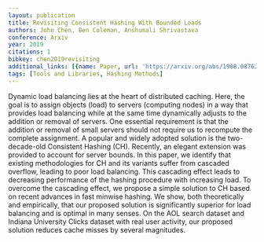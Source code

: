 ```yaml
---
layout: publication
title: Revisiting Consistent Hashing With Bounded Loads
authors: John Chen, Ben Coleman, Anshumali Shrivastava
conference: Arxiv
year: 2019
citations: 1
bibkey: chen2019revisiting
additional_links: [{name: Paper, url: 'https://arxiv.org/abs/1908.08762'}]
tags: [Tools and Libraries, Hashing Methods]
---
```

Dynamic load balancing lies at the heart of distributed caching. Here, the
goal is to assign objects (load) to servers (computing nodes) in a way that
provides load balancing while at the same time dynamically adjusts to the
addition or removal of servers. One essential requirement is that the addition
or removal of small servers should not require us to recompute the complete
assignment. A popular and widely adopted solution is the two-decade-old
Consistent Hashing (CH). Recently, an elegant extension was provided to account
for server bounds. In this paper, we identify that existing methodologies for
CH and its variants suffer from cascaded overflow, leading to poor load
balancing. This cascading effect leads to decreasing performance of the hashing
procedure with increasing load. To overcome the cascading effect, we propose a
simple solution to CH based on recent advances in fast minwise hashing. We
show, both theoretically and empirically, that our proposed solution is
significantly superior for load balancing and is optimal in many senses. On the
AOL search dataset and Indiana University Clicks dataset with real user
activity, our proposed solution reduces cache misses by several magnitudes.